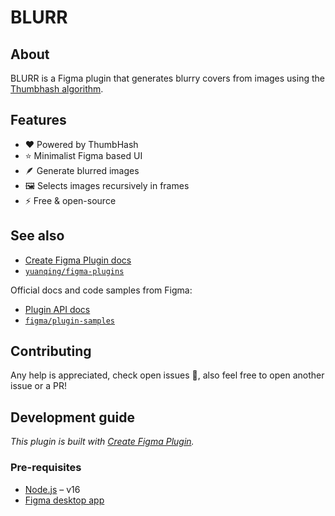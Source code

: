 # BLURR

## About

BLURR is a Figma plugin that generates blurry covers from images using the [Thumbhash algorithm](https://evanw.github.io/thumbhash/).

## Features

- ❤️ Powered by ThumbHash
- ⭐️ Minimalist Figma based UI
- 🪶 Generate blurred images
- 🖼️ Selects images recursively in frames
- ⚡️ Free & open-source

## See also

- [Create Figma Plugin docs](https://yuanqing.github.io/create-figma-plugin/)
- [`yuanqing/figma-plugins`](https://github.com/yuanqing/figma-plugins#readme)

Official docs and code samples from Figma:

- [Plugin API docs](https://figma.com/plugin-docs/)
- [`figma/plugin-samples`](https://github.com/figma/plugin-samples#readme)


## Contributing

Any help is appreciated, check open issues 🚀, also feel free to open another issue or a PR!

## Development guide

_This plugin is built with [Create Figma Plugin](https://yuanqing.github.io/create-figma-plugin/)._

### Pre-requisites

- [Node.js](https://nodejs.org) – v16
- [Figma desktop app](https://figma.com/downloads/)
